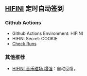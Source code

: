 ## [HIFINI](https://www.hifini.com/) 定时自动签到

### Github Actions

- Github Actions Environment: HIFINI
- HIFINI Secret: COOKIE
- [Check Runs](https://github.com/ewigl/hifini-auto-checkin/actions/workflows/Checkin.yml)

### 其他推荐

- [HIFINI 音乐磁场 增强](https://github.com/ewigl/hus)：自动回复。
